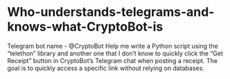 # Who-understands-telegrams-and-knows-what-CryptoBot-is
Telegram bot name - @CryptoBot
Help me write a Python script using the “telethon” library and another one that I don’t know to quickly click the “Get Receipt” button in CryptoBot’s Telegram chat when posting a receipt. The goal is to quickly access a specific link without relying on databases.
